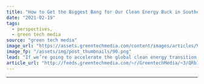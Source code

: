 ```yaml
---
title: "How to Get the Biggest Bang for Our Clean Energy Buck in Southeast Asia"
date: "2021-02-19"
tags: 
  - perspectives,
  - green tech media
source: "green tech media"
image_url: "https://assets.greentechmedia.com/content/images/articles/Vietnam_solar_wind_XL.jpg"
image_fp: "/assets/img/post_thumbnails/90.png"
lead: "If we’re going to accelerate the global clean energy transition, we need to get smarter about how we deploy scarce climate finance overseas. Nowhere is a smarter approach needed than in one of the last frontiers for coal expansion -  Southeast Asia. Pu ..."
article_url: "http://feeds.greentechmedia.com/~r/GreentechMedia/~3/QRb16Mn4L0g/how-to-get-the-biggest-bang-for-our-clean-energy-buck-in-southeast-asia"
---
```


---
